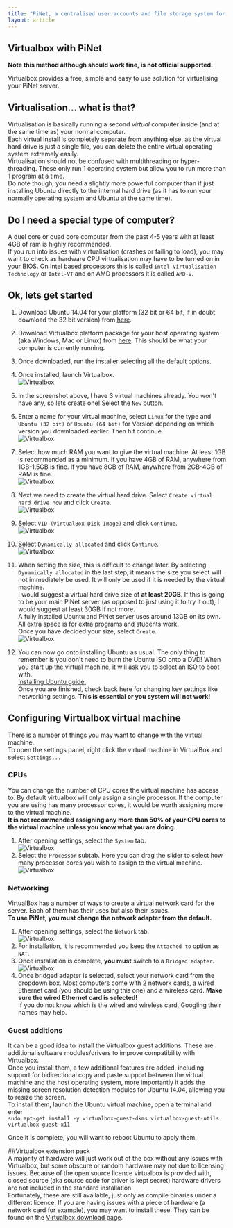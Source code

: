 ```yaml
---
title: "PiNet, a centralised user accounts and file storage system for a Raspberry Pi classroom."
layout: article
---
```


Virtualbox with PiNet
---------------------------------------
**Note this method although should work fine, is not official supported.**   
   
Virtualbox provides a free, simple and easy to use solution for virtualising your PiNet server.   

## Virtualisation... what is that?
Virtualisation is basically running a second *virtual* computer inside (and at the same time as) your normal computer.   
Each virtual install is completely separate from anything else, as the virtual hard drive is just a single file, you can delete the entire virtual operating system extremely easily.  
Virtualisation should not be confused with multithreading or hyper-threading. These only run 1 operating system but allow you to run more than 1 program at a time.   
Do note though, you need a slightly more powerful computer than if just installing Ubuntu directly to the internal hard drive (as it has to run your normally operating system and Ubuntu at the same time).   

## Do I need a special type of computer?

A duel core or quad core computer from the past 4-5 years with at least 4GB of ram is highly recommended.    
If you run into issues with virtualisation (crashes or failing to load), you may want to check as hardware CPU virtualisation may have to be turned on in your BIOS. 
On Intel based processors this is called ```Intel Virtualisation Technology``` or ```Intel-VT``` and on AMD processors it is called ```AMD-V```.

## Ok, lets get started

1. Download Ubuntu 14.04 for your platform (32 bit or 64 bit, if in doubt download the 32 bit version) from [here](http://www.ubuntu.com/download/desktop/).
2. Download Virtualbox platform package for your host operating system (aka Windows, Mac or Linux) from [here](https://www.virtualbox.org/wiki/Downloads). This should be what your computer is currently running.   
3. Once downloaded, run the installer selecting all the default options.   
4. Once installed, launch Virtualbox.    
![Virtualbox](/assets/images/virtualbox-1.jpeg)    
5. In the screenshot above, I have 3 virtual machines already. You won't have any, so lets create one! Select the ```New``` button.   
6. Enter a name for your virtual machine, select ```Linux``` for the type and ```Ubuntu (32 bit)``` or ```Ubuntu (64 bit)``` for Version depending on which version you downloaded earlier. Then hit continue.      
![Virtualbox](/assets/images/virtualbox-2.jpeg)      
7. Select how much RAM you want to give the virtual machine. At least 1GB is recommended as a minimum. If you have 4GB of RAM, anywhere from 1GB-1.5GB is fine. If you have 8GB of RAM, anywhere from 2GB-4GB of RAM is fine.    
![Virtualbox](/assets/images/virtualbox-3.jpeg)     
8. Next we need to create the virtual hard drive. Select ```Create virtual hard drive now``` and click ```Create```.   
![Virtualbox](/assets/images/virtualbox-4.jpeg)    
9. Select ```VID (VirtualBox Disk Image)``` and click ```Continue```.   
![Virtualbox](/assets/images/virtualbox-5.jpeg)   
10. Select ```Dynamically allocated``` and click ```Continue```.   
![Virtualbox](/assets/images/virtualbox-6.jpeg)   
11. When setting the size, this is difficult to change later. By selecting ```Dynamically allocated``` in the last step, it means the size you select will not immediately be used. It will only be used if it is needed by the virtual machine.   
I would suggest a virtual hard drive size of **at least 20GB**. If this is going to be your main PiNet server (as opposed to just using it to try it out), I would suggest at least 30GB if not more.   
A fully installed Ubuntu and PiNet server uses around 13GB on its own. All extra space is for extra programs and students work.   
Once you have decided your size, select ```Create```.   
![Virtualbox](/assets/images/virtualbox-7.jpeg)   

12. You can now go onto installing Ubuntu as usual. The only thing to remember is you don't need to burn the Ubuntu ISO onto a DVD! When you start up the virtual machine, it will ask you to select an ISO to boot with.   
[Installing Ubuntu guide.](installing-ubuntu.html)   
Once you are finished, check back here for changing key settings like networking settings. **This is essential or you system will not work!**

## Configuring Virtualbox virtual machine
There is a number of things you may want to change with the virtual machine.   
To open the settings panel, right click the virtual machine in VirtualBox and select ```Settings...```   
### CPUs
You can change the number of CPU cores the virtual machine has access to. By default virtualbox will only assign a single processor. If the computer you are using has many processor cores, it would be worth assigning more to the virtual machine.   
**It is not recommended assigning any more than 50% of your CPU cores to the virtual machine unless you know what you are doing.**   
   
1. After opening settings, select the ```System``` tab.   
![Virtualbox](/assets/images/virtualbox-8.jpeg)   
2. Select the ```Processor``` subtab. Here you can drag the slider to select how many processor cores you wish to assign to the virtual machine.   
![Virtualbox](/assets/images/virtualbox-9.jpeg)   

### Networking
VirtualBox has a number of ways to create a virtual network card for the server. Each of them has their uses but also their issues.  
**To use PiNet, you must change the network adapter from the default.**   
1. After opening settings, select the ```Network``` tab.   
![Virtualbox](/assets/images/virtualbox-10.jpeg)  
2. For installation, it is recommended you keep the ```Attached to``` option as ```NAT```.
3. Once installation is complete, **you must** switch to a ```Bridged adapter```.
![Virtualbox](/assets/images/virtualbox-11.jpeg)     
4. Once bridged adapter is selected, select your network card from the dropdown box. Most computers come with 2 network    cards, a wired Ethernet card (you should be using this one) and a wireless card. **Make sure the wired Ethernet card is selected!**   
If you do not know which is the wired and wireless card, Googling their names may help.

### Guest additions   
It can be a good idea to install the Virtualbox guest additions. These are additional software modules/drivers to improve compatibility with Virtualbox.   
Once you install them, a few additional features are added, including support for bidirectional copy and paste support between the virtual machine and the host operating system, more importantly it adds the missing screen resolution detection modules for Ubuntu 14.04, allowing you to resize the screen.    
To install them, launch the Ubuntu virtual machine, open a terminal and enter    
```sudo apt-get install -y virtualbox-guest-dkms virtualbox-guest-utils virtualbox-guest-x11```   

Once it is complete, you will want to reboot Ubuntu to apply them.    

##Virtualbox extension pack   
A majority of hardware will just work out of the box without any issues with Virtualbox, but some obscure or random hardware may not due to licensing issues. Because of the open source licence virtualbox is provided with, closed source (aka source code for driver is kept secret) hardware drivers are not included in the standard installation.   
Fortunately, these are still available, just only as compile binaries under a different licence. If you are having issues with a piece of hardware (a network card for example), you may want to install these. They can be found on the [Virtualbox download page](https://www.virtualbox.org/wiki/Downloads).     
